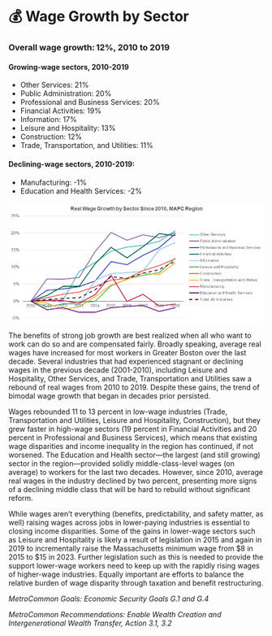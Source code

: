# 💰 Wage Growth by Sector

### Overall wage growth: 12%, 2010 to 2019&#x20;

#### Growing-wage sectors, 2010-2019

* Other Services: 21% &#x20;
* Public Administration: 20%
* Professional and Business Services: 20% &#x20;
* Financial Activities: 19% &#x20;
* Information: 17% &#x20;
* Leisure and Hospitality: 13% &#x20;
* Construction: 12% &#x20;
* Trade, Transportation, and Utilities: 11% &#x20;

#### Declining-wage sectors, 2010-2019:  &#x20;

* Manufacturing: -1%
* Education and Health Services: -2% &#x20;

![](<.gitbook/assets/image (4).png>)

The benefits of strong job growth are best realized when all who want to work can do so and are compensated fairly. Broadly speaking, average real wages have increased for most workers in Greater Boston over the last decade. Several industries that had experienced stagnant or declining wages in the previous decade (2001-2010), including Leisure and Hospitality, Other Services, and Trade, Transportation and Utilities saw a rebound of real wages from 2010 to 2019. Despite these gains, the trend of bimodal wage growth that began in decades prior persisted.&#x20;

Wages rebounded 11 to 13 percent in low-wage industries (Trade, Transportation and Utilities, Leisure and Hospitality, Construction), but they grew faster in high-wage sectors (19 percent in Financial Activities and 20 percent in Professional and Business Services), which means that existing wage disparities and income inequality in the region has continued, if not worsened. The Education and Health sector—the largest (and still growing) sector in the region—provided solidly middle-class-level wages (on average) to workers for the last two decades. However, since 2010, average real wages in the industry declined by two percent, presenting more signs of a declining middle class that will be hard to rebuild without significant reform.

While wages aren’t everything (benefits, predictability, and safety matter, as well) raising wages across jobs in lower-paying industries is essential to closing income disparities. Some of the gains in lower-wage sectors such as Leisure and Hospitality is likely a result of legislation in 2015 and again in 2019 to incrementally raise the Massachusetts minimum wage from $8 in 2015 to $15 in 2023. Further legislation such as this is needed to provide the support lower-wage workers need to keep up with the rapidly rising wages of higher-wage industries. Equally important are efforts to balance the relative burden of wage disparity through taxation and benefit restructuring.&#x20;

_MetroCommon Goals: Economic Security Goals G.1 and G.4_

_MetroCommon Recommendations: Enable Wealth Creation and Intergenerational Wealth Transfer, Action 3.1, 3.2_
